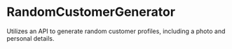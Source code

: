 # RandomCustomerGenerator
Utilizes an API to generate random customer profiles, including a photo and personal details.
